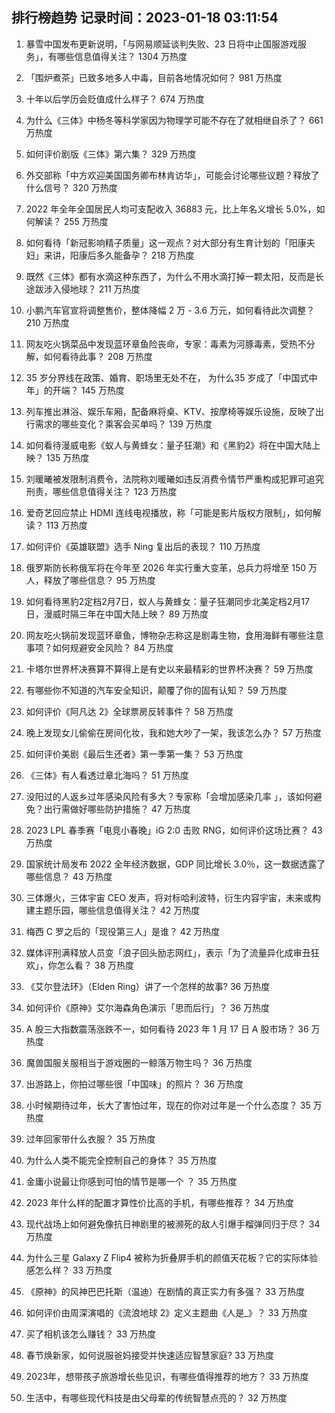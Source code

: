 
## 排行榜趋势 记录时间：2023-01-18 03:11:54
  
  1. 暴雪中国发布更新说明，「与网易顺延谈判失败、23 日将中止国服游戏服务」，有哪些信息值得关注？ 1304 万热度
    
  2. 「围炉煮茶」已致多地多人中毒，目前各地情况如何？ 981 万热度
    
  3. 十年以后学历会贬值成什么样子？ 674 万热度
    
  4. 为什么《三体》中杨冬等科学家因为物理学可能不存在了就相继自杀了？ 661 万热度
    
  5. 如何评价剧版《三体》第六集？ 329 万热度
    
  6. 外交部称「中方欢迎美国国务卿布林肯访华」，可能会讨论哪些议题？释放了什么信号？ 320 万热度
    
  7. 2022 年全年全国居民人均可支配收入 36883 元，比上年名义增长 5.0%，如何解读？ 255 万热度
    
  8. 如何看待「新冠影响精子质量」这一观点？对大部分有生育计划的「阳康夫妇」来讲，阳康后多久能备孕？ 218 万热度
    
  9. 既然《三体》都有水滴这种东西了，为什么不用水滴打掉一颗太阳，反而是长途跋涉入侵地球？ 211 万热度
    
  10. 小鹏汽车官宣将调整售价，整体降幅 2 万 - 3.6 万元，如何看待此次调整？ 210 万热度
    
  11. 网友吃火锅菜品中发现蓝环章鱼险丧命，专家：毒素为河豚毒素，受热不分解，如何看待此事？ 208 万热度
    
  12. 35 岁分界线在政策、婚育、职场里无处不在， 为什么35 岁成了「中国式中年」的开端？ 145 万热度
    
  13. 列车推出淋浴、娱乐车厢，配备麻将桌、KTV、按摩椅等娱乐设施，反映了出行需求的哪些变化？乘客会买单吗？ 139 万热度
    
  14. 如何看待漫威电影《蚁人与黄蜂女：量子狂潮》和《黑豹2》将在中国大陆上映？ 135 万热度
    
  15. 刘暖曦被发限制消费令，法院称刘暖曦如违反消费令情节严重构成犯罪可追究刑责，哪些信息值得关注？ 123 万热度
    
  16. 爱奇艺回应禁止 HDMI 连线电视播放，称「可能是影片版权方限制」，如何解读？ 113 万热度
    
  17. 如何评价《英雄联盟》选手 Ning 复出后的表现？ 110 万热度
    
  18. 俄罗斯防长称俄军将在今年至 2026 年实行重大变革，总兵力将增至 150 万人，释放了哪些信息？ 95 万热度
    
  19. 如何看待黑豹2定档2月7日，蚁人与黄蜂女：量子狂潮同步北美定档2月17日，漫威时隔三年在中国大陆上映？ 89 万热度
    
  20. 网友吃火锅前发现蓝环章鱼，博物杂志称这是剧毒生物，食用海鲜有哪些注意事项？如何规避安全风险？ 84 万热度
    
  21. 卡塔尔世界杯决赛算不算得上是有史以来最精彩的世界杯决赛？ 59 万热度
    
  22. 有哪些你不知道的汽车安全知识，颠覆了你的固有认知？ 59 万热度
    
  23. 如何评价《阿凡达 2》全球票房反转事件？ 58 万热度
    
  24. 晚上发现女儿偷偷在房间化妆，我和她大吵了一架，我该怎么办？ 57 万热度
    
  25. 如何评价美剧《最后生还者》第一季第一集？ 53 万热度
    
  26. 《三体》有人看透过章北海吗？ 51 万热度
    
  27. 没阳过的人返乡过年感染风险有多大？专家称「会增加感染几率 」，该如何避免？出行需做好哪些防护措施？ 47 万热度
    
  28. 2023 LPL 春季赛「电竞小春晚」iG 2:0 击败 RNG，如何评价这场比赛？ 43 万热度
    
  29. 国家统计局发布 2022 全年经济数据，GDP 同比增长 3.0％，这一数据透露了哪些信息？ 43 万热度
    
  30. 三体爆火，三体宇宙 CEO 发声，将对标哈利波特，衍生内容宇宙，未来或构建主题乐园，哪些信息值得关注？ 42 万热度
    
  31. 梅西 C 罗之后的「现役第三人」是谁？ 42 万热度
    
  32. 媒体评刑满释放人员变「浪子回头励志网红」，表示「为了流量异化成审丑狂欢」，你怎么看？ 38 万热度
    
  33. 《艾尔登法环》（Elden Ring）讲了一个怎样的故事? 36 万热度
    
  34. 如何评价《原神》艾尔海森角色演示「思而后行」？ 36 万热度
    
  35. A 股三大指数震荡涨跌不一，如何看待 2023 年 1 月 17 日 A 股市场？ 36 万热度
    
  36. 魔兽国服关服相当于游戏圈的一鲸落万物生吗？ 36 万热度
    
  37. 出游路上，你拍过哪些很「中国味」的照片？ 36 万热度
    
  38. 小时候期待过年，长大了害怕过年，现在的你对过年是一个什么态度？ 35 万热度
    
  39. 过年回家带什么衣服？ 35 万热度
    
  40. 为什么人类不能完全控制自己的身体？ 35 万热度
    
  41. 金庸小说最让你感到可怕的情节是哪一个 ？ 35 万热度
    
  42. 2023 年什么样的配置才算性价比高的手机，有哪些推荐？ 34 万热度
    
  43. 现代战场上如何避免像抗日神剧里的被濒死的敌人引爆手榴弹同归于尽？ 34 万热度
    
  44. 为什么三星 Galaxy Z Flip4 被称为折叠屏手机的颜值天花板？它的实际体验感怎么样？ 33 万热度
    
  45. 《原神》的风神巴巴托斯（温迪）在剧情的真正实力有多强？ 33 万热度
    
  46. 如何评价由周深演唱的《流浪地球 2》定义主题曲《人是_》？ 33 万热度
    
  47. 买了相机该怎么赚钱？ 33 万热度
    
  48. 春节焕新家，如何说服爸妈接受并快速适应智慧家庭? 33 万热度
    
  49. 2023年，想带孩子旅游增长些见识，有哪些值得推荐的地方？ 33 万热度
    
  50. 生活中，有哪些现代科技是由父母辈的传统智慧点亮的？ 32 万热度
    